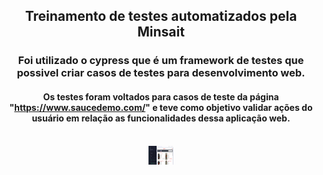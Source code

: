 <div align="center">
  
## Treinamento de testes automatizados pela Minsait
  
</div>

<div align="center">

### Foi utilizado o cypress que é um framework de testes que possivel criar casos de testes para desenvolvimento web.

#### Os testes foram voltados para casos de teste da página "https://www.saucedemo.com/" e teve como objetivo validar ações do usuário em relação as funcionalidades dessa aplicação web.

</div>
<div align="center"><br>
  <img align="center" height="30" width="40" src="/cypress.png">

</div>
  
</div>
